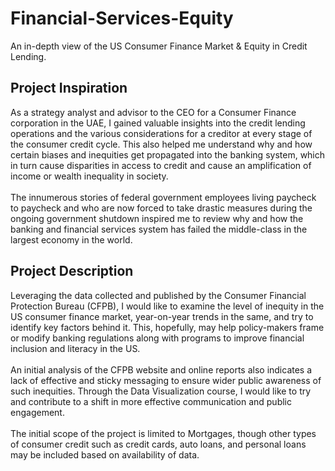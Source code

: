# Financial-Services-Equity
An in-depth view of the US Consumer Finance Market &amp; Equity in Credit Lending.

## Project Inspiration
As a strategy analyst and advisor to the CEO for a Consumer Finance corporation in the UAE, I gained valuable insights into the credit lending operations and the various considerations for a creditor at every stage of the consumer credit cycle. This also helped me understand why and how certain biases and inequities get propagated into the banking system, which in turn cause disparities in access to credit and cause an amplification of income or wealth inequality in society.
<br>
<br>
The innumerous stories of federal government employees living paycheck to paycheck and who are now forced to take drastic measures during the ongoing government shutdown inspired me to review why and how the banking and financial services system has failed the middle-class in the largest economy in the world.

## Project Description
Leveraging the data collected and published by the Consumer Financial Protection Bureau (CFPB), I would like to examine the level of inequity in the US consumer finance market, year-on-year trends in the same, and try to identify key factors behind it. This, hopefully, may help policy-makers frame or modify banking regulations along with programs to improve financial inclusion and literacy in the US.
<br>
<br>
An initial analysis of the CFPB website and online reports also indicates a lack of effective and sticky messaging to ensure wider public awareness of such inequities. Through the Data Visualization course, I would like to try and contribute to a shift in more effective communication and public engagement.
<br>
<br>
The initial scope of the project is limited to Mortgages, though other types of consumer credit such as credit cards, auto loans, and personal loans may be included based on availability of data.